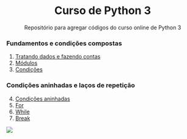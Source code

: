 <div align="center"><h1>Curso de Python 3</div> 
  <div align="center">Repositório para agregar códigos do curso online de Python 3</div>

### Fundamentos e condições compostas
1. [Tratando dados e fazendo contas](https://github.com/Gabriel0018/Python3/tree/Tratando-dados-e-realizando-contas)
2. [Módulos](https://github.com/Gabriel0018/Python3/tree/M%C3%B3dulos)
3. [Condições](https://github.com/Gabriel0018/Python3/tree/Condi%C3%A7%C3%B5es)

### Condições aninhadas e laços de repetição
4. [Condições aninhadas](https://github.com/Gabriel0018/Python3/tree/Condi%C3%A7%C3%B5es-aninhadas)
5. [For](https://github.com/Gabriel0018/Python3/tree/For)
6. [While](https://github.com/Gabriel0018/Python3/tree/While)
7. [Break](https://github.com/Gabriel0018/Python3/tree/While-break)

<div>
  <a href="https://www.python.org/" target="_blank"><img src="https://i2.wp.com/www.vooo.pro/insights/wp-content/uploads/2018/05/Python_logo.png?fit=1200%2C508&ssl=1"></a>

  
  
